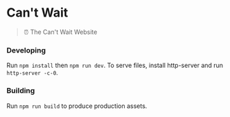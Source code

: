 # Can't Wait

> ⏰ The Can't Wait Website

### Developing

Run `npm install` then `npm run dev`. To serve files, install http-server and run `http-server -c-0`.

### Building

Run `npm run build` to produce production assets.
